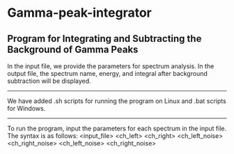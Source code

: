 # Gamma-peak-integrator
Program for Integrating and Subtracting the Background of Gamma Peaks
-------------------------------------------------------------------------------------------------------------------

In the input file, we provide the parameters for spectrum analysis.
In the output file, the spectrum name, energy, and integral after background subtraction will be displayed.

-------------------------------------------------------------------------------------------------------------------

We have added .sh scripts for running the program on Linux and .bat scripts for Windows.

-------------------------------------------------------------------------------------------------------------------

To run the program, input the parameters for each spectrum in the input file.
The syntax is as follows: <input_file> <Energy> <ch_left> <ch_right> <ch_left_noise> <ch_right_noise> <ch_left_noise> <ch_right_noise>
